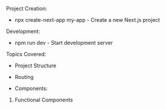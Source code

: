 Project Creation:

- npx create-next-app my-app - Create a new Next.js project


Development:

- npm run dev - Start development server


Topics Covered:

- Project Structure

- Routing

- Components:

1. Functional Components

